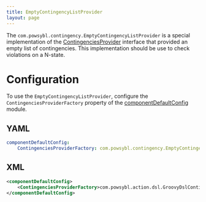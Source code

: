 ```yaml
---
title: EmptyContingencyListProvider
layout: page
---
```


The `com.powsybl.contingency.EmptyContingencyListProvider` is a special implementation of the
[ContingenciesProvider](index.md#ContingenciesProvider) interface that provided an empty list of contingencies. This
implementation should be use to check violations on a N-state.

# Configuration

To use the `EmptyContingencyListProvider`, configure the `ContingenciesProviderFactory` property of the
[componentDefaultConfig](../pages/documentation/user/configuration/componentDefaultConfig.md) module.

## YAML
```yaml
componentDefaultConfig:
    ContingenciesProviderFactory: com.powsybl.contingency.EmptyContingencyListProviderFactory
```

## XML
```xml
<componentDefaultConfig>
    <ContingenciesProviderFactory>com.powsybl.action.dsl.GroovyDslContingenciesProviderFactory</ContingenciesProviderFactory>
</componentDefaultConfig>
```
